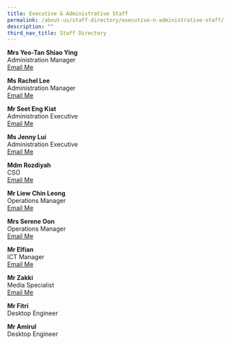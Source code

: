 ```yaml
---
title: Executive & Administrative Staff
permalink: /about-us/staff-directory/executive-n-administrative-staff/
description: ""
third_nav_title: Staff Directory
---
```

<p><strong>Mrs Yeo-Tan Shiao Ying<br></strong>Administration Manager<br><a href="mailto:Tan_Shiao_ying@schools.gov.sg" target="">Email Me</a></p>
<p><strong>Ms Rachel Lee<br></strong>Administration Manager<br><a href="mailto:Rachel_Lee@schools.gov.sg" target="">Email Me</a></p>
<p><strong>Mr Seet Eng Kiat</strong><br>Administration Executive<br><a href="mailto:Seet_Eng_Kiat@schools.gov.sg" target="">Email Me</a></p>
<p><strong>Ms Jenny Lui</strong><br>Administration Executive<br><a href="mailto:lui_yuen_lan@schools.gov.sg" target="">Email Me</a></p>

<p><strong>Mdm Rozdiyah<br></strong>CSO<br><a href="mailto:Rozdiyah_Harun@schools.gov.sg" target="">Email Me</a></p>
<p><strong>Mr Liew Chin Leong<br></strong>Operations Manager<br><a href="mailto:liew_chin_leong@schools.gov.sg" target="">Email Me</a></p>
<p><strong>Mrs Serene Oon<br></strong>Operations Manager<br><a href="mailto:serene_sing_ching_lan@schools.gov.sg" target="">Email Me</a></p>
<p><strong>Mr Elfian</strong><br>ICT Manager<br><a href="mailto:elfian_abdul_hadi@schools.gov.sg" target="">Email Me</a></p>
<p><strong>Mr Zakki<br></strong>Media Specialist<br><a href="mailto:zakki_b_adali@schools.gov.sg" target="">Email Me</a></p>
<p><strong>Mr Fitri</strong><br>Desktop Engineer</p>
<p><strong>Mr Amirul</strong><br>Desktop Engineer</p>